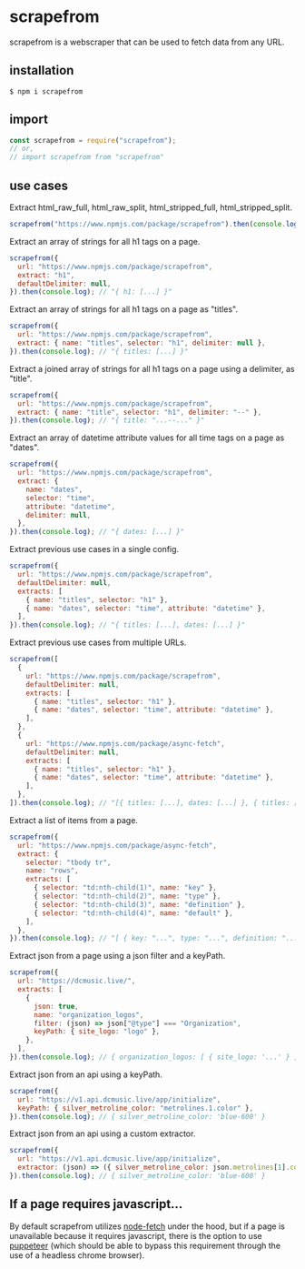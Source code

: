 # scrapefrom

scrapefrom is a webscraper that can be used to fetch data from any URL.

## installation

```
$ npm i scrapefrom
```

## import

```javascript
const scrapefrom = require("scrapefrom");
// or,
// import scrapefrom from "scrapefrom"
```

## use cases

Extract html_raw_full, html_raw_split, html_stripped_full, html_stripped_split.

```javascript
scrapefrom("https://www.npmjs.com/package/scrapefrom").then(console.log);
```

Extract an array of strings for all h1 tags on a page.

```javascript
scrapefrom({
  url: "https://www.npmjs.com/package/scrapefrom",
  extract: "h1",
  defaultDelimiter: null,
}).then(console.log); // "{ h1: [...] }"
```

Extract an array of strings for all h1 tags on a page as "titles".

```javascript
scrapefrom({
  url: "https://www.npmjs.com/package/scrapefrom",
  extract: { name: "titles", selector: "h1", delimiter: null },
}).then(console.log); // "{ titles: [...] }"
```

Extract a joined array of strings for all h1 tags on a page using a delimiter, as "title".

```javascript
scrapefrom({
  url: "https://www.npmjs.com/package/scrapefrom",
  extract: { name: "title", selector: "h1", delimiter: "--" },
}).then(console.log); // "{ title: "...--..." }"
```

Extract an array of datetime attribute values for all time tags on a page as "dates".

```javascript
scrapefrom({
  url: "https://www.npmjs.com/package/scrapefrom",
  extract: {
    name: "dates",
    selector: "time",
    attribute: "datetime",
    delimiter: null,
  },
}).then(console.log); // "{ dates: [...] }"
```

Extract previous use cases in a single config.

```javascript
scrapefrom({
  url: "https://www.npmjs.com/package/scrapefrom",
  defaultDelimiter: null,
  extracts: [
    { name: "titles", selector: "h1" },
    { name: "dates", selector: "time", attribute: "datetime" },
  ],
}).then(console.log); // "{ titles: [...], dates: [...] }"
```

Extract previous use cases from multiple URLs.

```javascript
scrapefrom([
  {
    url: "https://www.npmjs.com/package/scrapefrom",
    defaultDelimiter: null,
    extracts: [
      { name: "titles", selector: "h1" },
      { name: "dates", selector: "time", attribute: "datetime" },
    ],
  },
  {
    url: "https://www.npmjs.com/package/async-fetch",
    defaultDelimiter: null,
    extracts: [
      { name: "titles", selector: "h1" },
      { name: "dates", selector: "time", attribute: "datetime" },
    ],
  },
]).then(console.log); // "[{ titles: [...], dates: [...] }, { titles: [...], dates: [...] }]"
```

Extract a list of items from a page.

```javascript
scrapefrom({
  url: "https://www.npmjs.com/package/async-fetch",
  extract: {
    selector: "tbody tr",
    name: "rows",
    extracts: [
      { selector: "td:nth-child(1)", name: "key" },
      { selector: "td:nth-child(2)", name: "type" },
      { selector: "td:nth-child(3)", name: "definition" },
      { selector: "td:nth-child(4)", name: "default" },
    ],
  },
}).then(console.log); // "[ { key: "...", type: "...", definition: "...", default: "..." }, ...]"
```

Extract json from a page using a json filter and a keyPath.

```javascript
scrapefrom({
  url: "https://dcmusic.live/",
  extracts: [
    {
      json: true,
      name: "organization_logos",
      filter: (json) => json["@type"] === "Organization",
      keyPath: { site_logo: "logo" },
    },
  ],
}).then(console.log); // { organization_logos: [ { site_logo: '...' } ] }
```

Extract json from an api using a keyPath.

```javascript
scrapefrom({
  url: "https://v1.api.dcmusic.live/app/initialize",
  keyPath: { silver_metroline_color: "metrolines.1.color" },
}).then(console.log); // { silver_metroline_color: 'blue-600' }
```

Extract json from an api using a custom extractor.

```javascript
scrapefrom({
  url: "https://v1.api.dcmusic.live/app/initialize",
  extractor: (json) => ({ silver_metroline_color: json.metrolines[1].color }),
}).then(console.log); // { silver_metroline_color: 'blue-600' }
```

## If a page requires javascript...

By default scrapefrom utilizes [node-fetch](https://www.npmjs.com/package/node-fetch) under the hood, but if a page is unavailable because it requires javascript, there is the option to use [puppeteer](https://www.npmjs.com/package/puppeteer) (which should be able to bypass this requirement through the use of a headless chrome browser).
